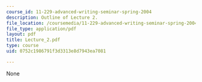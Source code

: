```yaml
---
course_id: 11-229-advanced-writing-seminar-spring-2004
description: Outline of Lecture 2.
file_location: /coursemedia/11-229-advanced-writing-seminar-spring-2004/0752c1986791f3d3313e8d7943ea7081_Lecture_2.pdf
file_type: application/pdf
layout: pdf
title: Lecture_2.pdf
type: course
uid: 0752c1986791f3d3313e8d7943ea7081

---
```

None